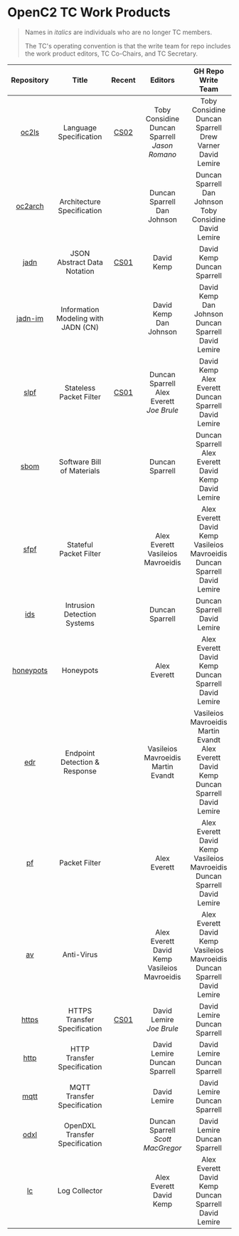 # OpenC2 TC Work Products

> Names in _italics_ are individuals who are no longer TC members.
> 
> The TC's operating convention is that the write team for repo includes the work product editors, TC Co-Chairs, and TC Secretary.

| Repository | Title | Recent | Editors | GH Repo<br>Write Team |
|:---:|:----:|:-----:|:----:|:-----:|
| [oc2ls](https://github.com/oasis-tcs/openc2-oc2ls) | Language Specification | [CS02](https://docs.oasis-open.org/openc2/oc2ls/v1.0/oc2ls-v1.0.html) | Toby Considine<br>Duncan Sparrell<br>_Jason Romano_ | Toby Considine<br>Duncan Sparrell<br>Drew Varner<br>David Lemire |
| [oc2arch](https://github.com/oasis-tcs/oc2arch) | Architecture Specification | | Duncan Sparrell<br>Dan Johnson | Duncan Sparrell<br>Dan Johnson<br>Toby Considine<br>David Lemire |
| [jadn](https://github.com/oasis-tcs/openc2-jadn) | JSON Abstract Data Notation | [CS01](https://docs.oasis-open.org/openc2/jadn/v1.0/cs01/jadn-v1.0-cs01.html) | David Kemp | David Kemp<br>Duncan Sparrell |
| [jadn-im](https://github.com/oasis-tcs/openc2-jadn-im) | Information Modeling with JADN (CN) | | David Kemp<br>Dan Johnson | David Kemp<br>Dan Johnson<br>Duncan Sparrell<br>David Lemire |
| [slpf](https://github.com/oasis-tcs/openc2-apsc-stateless-packet-filter) | Stateless Packet Filter | [CS01](https://docs.oasis-open.org/openc2/oc2slpf/v1.0/oc2slpf-v1.0.html) | Duncan Sparrell<br>Alex Everett<br>_Joe Brule_ | David Kemp<br>Alex Everett<br>Duncan Sparrell<br>David Lemire |
| [sbom](https://github.com/oasis-tcs/openc2-ap-sbom) | Software Bill of Materials | | Duncan Sparrell | Duncan Sparrell<br>Alex Everett<br>David Kemp<br>David Lemire |
| [sfpf](https://github.com/oasis-tcs/openc2-ap-sfpf) | Stateful Packet Filter | | Alex Everett<br>Vasileios Mavroeidis | Alex Everett<br>David Kemp<br>Vasileios Mavroeidis<br>Duncan Sparrell<br>David Lemire |
| [ids](https://github.com/oasis-tcs/openc2-ap-ids) | Intrusion Detection Systems | | Duncan Sparrell | Duncan Sparrell<br>David Lemire |
| [honeypots](https://github.com/oasis-tcs/openc2-ap-honeypots) | Honeypots | | Alex Everett | Alex Everett<br>David Kemp<br>Duncan Sparrell<br>David Lemire |
| [edr](https://github.com/oasis-tcs/openc2-ap-edr) | Endpoint Detection & Response | | Vasileios Mavroeidis<br>Martin Evandt | Vasileios Mavroeidis<br>Martin Evandt<br>Alex Everett<br>David Kemp<br>Duncan Sparrell<br>David Lemire |
| [pf](https://github.com/oasis-tcs/openc2-ap-pf) | Packet Filter | | Alex Everett | Alex Everett<br>David Kemp<br>Vasileios Mavroeidis<br>Duncan Sparrell<br>David Lemire |
| [av](https://github.com/oasis-tcs/openc2-ap-av) | Anti-Virus | | Alex Everett<br>David Kemp<br>Vasileios Mavroeidis | Alex Everett<br>David Kemp<br>Vasileios Mavroeidis<br>Duncan Sparrell<br>David Lemire |
| [https](https://github.com/oasis-tcs/openc2-transf-http) | HTTPS Transfer Specification | [CS01](https://docs.oasis-open.org/openc2/open-impl-https/v1.0/open-impl-https-v1.0.html) | David Lemire<br>_Joe Brule_ | David Lemire<br>Duncan Sparrell |
| [http](https://github.com/oasis-tcs/openc2-transf-http) | HTTP Transfer Specification | | David Lemire<br>Duncan Sparrell | David Lemire<br>Duncan Sparrell |
| [mqtt](https://github.com/oasis-tcs/openc2-transf-mqtt) | MQTT Transfer Specification | | David Lemire | David Lemire<br>Duncan Sparrell |
| [odxl](https://github.com/oasis-tcs/openc2-transf-odxl) | OpenDXL Transfer Specification | | Duncan Sparrell<br>_Scott MacGregor_ | David Lemire<br>Duncan Sparrell |
| [lc](https://github.com/oasis-tcs/openc2-ap-lc) | Log Collector | | Alex Everett<br>David Kemp | Alex Everett<br>David Kemp<br>Duncan Sparrell<br>David Lemire |

